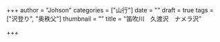 +++
author = "Johson"
categories = ["山行"]
date = ""
draft = true
tags = ["沢登り", "奥秩父"]
thumbnail = ""
title = "笛吹川　久渡沢　ナメラ沢"

+++
